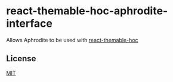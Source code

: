 # react-themable-hoc-aphrodite-interface

Allows Aphrodite to be used with [react-themable-hoc](https://github.com/jtberglund/react-themable-hoc)

## License

[MIT](https://github.com/jtberglund/react-themable-hoc-aphrodite-interface/blob/master/LICENSE)